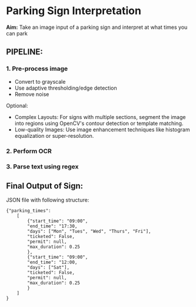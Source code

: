 # Parking Sign Interpretation
**Aim:** Take an image input of a parking sign and interpret at what times you can park

## PIPELINE: 
### 1. Pre-process image
- Convert to grayscale
- Use adaptive thresholding/edge detection
- Remove noise

Optional:
- Complex Layouts: For signs with multiple sections, segment the image into regions using OpenCV's contour detection or template matching.
- Low-quality Images: Use image enhancement techniques like histogram equalization or super-resolution.
### 2. Perform OCR 
### 3. Parse text using regex


## Final Output of Sign:
JSON file with following structure:
```
{"parking_times": 
    [
        {"start_time": "09:00",
        "end_time": "17:30,
        "days": ["Mon", "Tues", "Wed", "Thurs", "Fri"],
        "ticketed": False,
        "permit": null,
        "max_duration": 0.25
        },
        {"start_time": "09:00",
        "end_time": "12:00,
        "days": ["Sat"],
        "ticketed": False,
        "permit": null,
        "max_duration": 0.25
        }
    ]
}
```